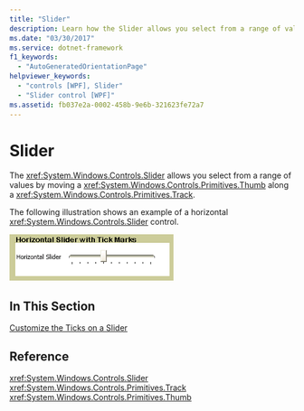 ```yaml
---
title: "Slider"
description: Learn how the Slider allows you select from a range of values by moving a Thumb along a Track.
ms.date: "03/30/2017"
ms.service: dotnet-framework
f1_keywords: 
  - "AutoGeneratedOrientationPage"
helpviewer_keywords: 
  - "controls [WPF], Slider"
  - "Slider control [WPF]"
ms.assetid: fb037e2a-0002-458b-9e6b-321623fe72a7
---
```

# Slider

The <xref:System.Windows.Controls.Slider> allows you select from a range of values by moving a <xref:System.Windows.Controls.Primitives.Thumb> along a <xref:System.Windows.Controls.Primitives.Track>.

The following illustration shows an example of a horizontal <xref:System.Windows.Controls.Slider> control.

![Horizontal slider with tick marks](./media/ss-ctl-hslider-ticks.png "SS_CTL_hslider_ticks")

## In This Section

[Customize the Ticks on a Slider](how-to-customize-the-ticks-on-a-slider.md)

## Reference

<xref:System.Windows.Controls.Slider>
  <xref:System.Windows.Controls.Primitives.Track>
  <xref:System.Windows.Controls.Primitives.Thumb>
